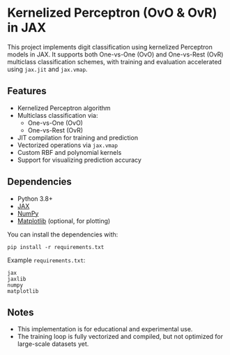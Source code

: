 # Kernelized Perceptron (OvO & OvR) in JAX

This project implements digit classification using kernelized Perceptron models in JAX. It supports both One-vs-One (OvO) and One-vs-Rest (OvR) multiclass classification schemes, with training and evaluation accelerated using `jax.jit` and `jax.vmap`.

## Features

- Kernelized Perceptron algorithm
- Multiclass classification via:
  - One-vs-One (OvO)
  - One-vs-Rest (OvR)
- JIT compilation for training and prediction
- Vectorized operations via `jax.vmap`
- Custom RBF and polynomial kernels
- Support for visualizing prediction accuracy

## Dependencies

- Python 3.8+
- [JAX](https://github.com/google/jax)
- [NumPy](https://numpy.org/)
- [Matplotlib](https://matplotlib.org/) (optional, for plotting)

You can install the dependencies with:

```
pip install -r requirements.txt
```

Example `requirements.txt`:

```
jax
jaxlib
numpy
matplotlib
```


## Notes

- This implementation is for educational and experimental use.
- The training loop is fully vectorized and compiled, but not optimized for large-scale datasets yet.
